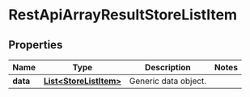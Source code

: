 
# RestApiArrayResultStoreListItem

## Properties
Name | Type | Description | Notes
------------ | ------------- | ------------- | -------------
**data** | [**List&lt;StoreListItem&gt;**](StoreListItem.md) | Generic data object. | 



